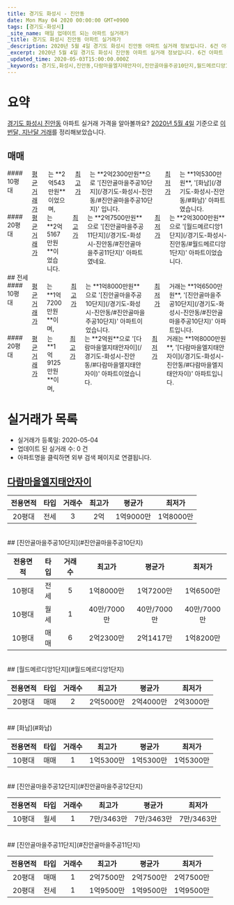 ```yaml
---
title: 경기도 화성시 - 진안동
date: Mon May 04 2020 00:00:00 GMT+0900
tags: [경기도-화성시]
_site_name: 매일 업데이트 되는 아파트 실거래가
_title: 경기도 화성시 진안동 아파트 실거래가
_description: 2020년 5월 4일 경기도 화성시 진안동 아파트 실거래 정보입니다. 6건 아파트 정보가 있습니다.
_excerpt: 2020년 5월 4일 경기도 화성시 진안동 아파트 실거래 정보입니다. 6건 아파트 정보가 있습니다.
_updated_time: 2020-05-03T15:00:00.000Z
_keywords: 경기도,화성시,진안동,다람마을엘지태안자이,진안골마을주공10단지,월드메르디앙1단지,화남,진안골마을주공12단지,진안골마을주공11단지
---
```





# 요약
<ins>경기도 화성시 진안동</ins> 아파트 실거래 가격을 알아볼까요? <ins>2020년 5월 4일</ins> 기준으로 <ins>이번달, 지난달 거래</ins>를 정리해보았습니다.

## 매매
<div class="container">
<div class="six columns" markdown="1">
#### 10평대
<ins>평균 거래가</ins>는 **2억543만원**이었으며, <ins>최고가</ins>는 **2억2300만원**으로 '[진안골마을주공10단지](/경기도-화성시-진안동/#진안골마을주공10단지)' 입니다. <ins>최저가</ins>는 **1억5300만원**, '[화남](/경기도-화성시-진안동/#화남)' 아파트였습니다.
</div>
<div class="six columns" markdown="1">
#### 20평대
<ins>평균 거래가</ins>는 **2억5167만원**이었습니다. <ins>최고가</ins>는 **2억7500만원**으로 '[진안골마을주공11단지](/경기도-화성시-진안동/#진안골마을주공11단지)' 아파트였네요. <ins>최저가</ins>는 **2억3000만원**으로 '[월드메르디앙1단지](/경기도-화성시-진안동/#월드메르디앙1단지)' 아파트이었습니다.
</div>
</div>
## 전세
<div class="container">
<div class="six columns" markdown="1">
#### 10평대
<ins>평균 거래가</ins>는 **1억7200만원**이며, <ins>최고가</ins>는 **1억8000만원**으로 '[진안골마을주공10단지](/경기도-화성시-진안동/#진안골마을주공10단지)' 아파트이었습니다. <ins>최저가</ins> 거래는 **1억6500만원**, '[진안골마을주공10단지](/경기도-화성시-진안동/#진안골마을주공10단지)' 아파트입니다.
</div>
<div class="six columns" markdown="1">
#### 20평대
<ins>평균 거래가</ins>는 **1억9125만원**이며, <ins>최고가</ins>는 **2억원**으로 '[다람마을엘지태안자이](/경기도-화성시-진안동/#다람마을엘지태안자이)' 아파트이었습니다. <ins>최저가</ins> 거래는 **1억8000만원**, '[다람마을엘지태안자이](/경기도-화성시-진안동/#다람마을엘지태안자이)' 아파트입니다.
</div>
</div>



# 실거래가 목록
- 실거래가 등록일: 2020-05-04
- 업데이트 된 실거래 수: 0 건
- 아파트명을 클릭하면 외부 검색 페이지로 연결됩니다.

## [다람마을엘지태안자이](#다람마을엘지태안자이)

|전용면적|타입|거래수|최고가|평균가|최저가|
|:---:|:---:|:---:|:---:|:---:|:---:|
|20평대|<span class="deal-type-2">전세</span>|3|2억|1억9000만|1억8000만|

<br/>
## [진안골마을주공10단지](#진안골마을주공10단지)

|전용면적|타입|거래수|최고가|평균가|최저가|
|:---:|:---:|:---:|:---:|:---:|:---:|
|10평대|<span class="deal-type-2">전세</span>|5|1억8000만|1억7200만|1억6500만|
|10평대|<span class="deal-type-3">월세</span>|1|40만/7000만|40만/7000만|40만/7000만|
|10평대|<span class="deal-type-1">매매</span>|6|2억2300만|2억1417만|1억8200만|

<br/>
## [월드메르디앙1단지](#월드메르디앙1단지)

|전용면적|타입|거래수|최고가|평균가|최저가|
|:---:|:---:|:---:|:---:|:---:|:---:|
|20평대|<span class="deal-type-1">매매</span>|2|2억5000만|2억4000만|2억3000만|

<br/>
## [화남](#화남)

|전용면적|타입|거래수|최고가|평균가|최저가|
|:---:|:---:|:---:|:---:|:---:|:---:|
|10평대|<span class="deal-type-1">매매</span>|1|1억5300만|1억5300만|1억5300만|

<br/>
## [진안골마을주공12단지](#진안골마을주공12단지)

|전용면적|타입|거래수|최고가|평균가|최저가|
|:---:|:---:|:---:|:---:|:---:|:---:|
|10평대|<span class="deal-type-3">월세</span>|1|7만/3463만|7만/3463만|7만/3463만|

<br/>
## [진안골마을주공11단지](#진안골마을주공11단지)

|전용면적|타입|거래수|최고가|평균가|최저가|
|:---:|:---:|:---:|:---:|:---:|:---:|
|20평대|<span class="deal-type-1">매매</span>|1|2억7500만|2억7500만|2억7500만|
|20평대|<span class="deal-type-2">전세</span>|1|1억9500만|1억9500만|1억9500만|

<br/>



